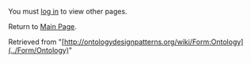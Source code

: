 You must [log in](http://ontologydesignpatterns.org/wiki/index.php?title=Special:UserLogin&returnto=Form:Ontology "Special:UserLogin") to view other pages.



Return to [Main Page](../Main_Page "Main Page").



Retrieved from "[http://ontologydesignpatterns.org/wiki/Form:Ontology](../Form/Ontology)"
